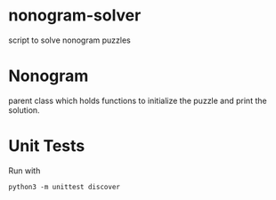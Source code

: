 # nonogram-solver
script to solve nonogram puzzles

# Nonogram
parent class which holds functions to initialize the puzzle and print
the solution.


# Unit Tests
Run with
```
python3 -m unittest discover
```